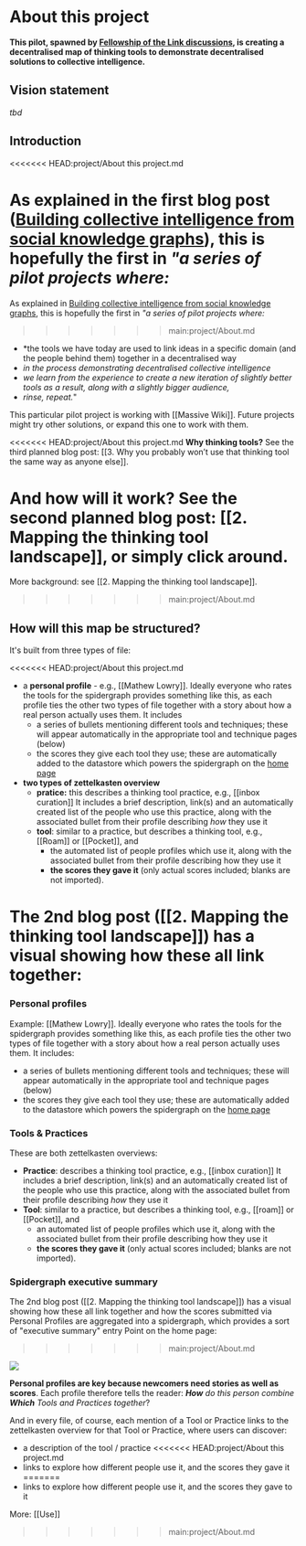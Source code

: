 # About this project

**This pilot, spawned by [Fellowship of the Link discussions](https://chat.collectivesensecommons.org/agora/pl/whw9kgizb7nifqbe6znu5cgrrr), is creating a decentralised map of thinking tools to demonstrate decentralised solutions to collective intelligence.** 

## Vision statement

_tbd_

## Introduction
<<<<<<< HEAD:project/About this project.md

As explained in the first blog post  ([Building collective intelligence from social knowledge graphs](https://medium.com/@mathewlowry/building-collective-intelligence-from-social-knowledge-graphs-e3a465852e8b)), this is hopefully the first in *"a series of pilot projects where:*
=======
As explained in [Building collective intelligence from social knowledge graphs](https://medium.com/@mathewlowry/building-collective-intelligence-from-social-knowledge-graphs-e3a465852e8b), this is hopefully the first in *"a series of pilot projects where:*
>>>>>>> main:project/About.md

- *the tools we have today are used to link ideas in a specific domain (and the people behind them) together in a decentralised way
- *in the process demonstrating decentralised collective intelligence*
- *we learn from the experience to create a new iteration of slightly better tools as a result, along with a slightly bigger audience,*
-  *rinse, repeat.*"

This particular pilot project is working with [[Massive Wiki]]. Future projects might try other solutions, or expand this one to work with them.

<<<<<<< HEAD:project/About this project.md
**Why thinking tools?** See the third planned blog post: [[3. Why you probably won’t use that thinking tool the same way as anyone else]].

**And how will it work?** See the second planned blog post: [[2. Mapping the thinking tool landscape]], or simply click around.
=======
More background: see [[2. Mapping the thinking tool landscape]].
>>>>>>> main:project/About.md

## How will this map be structured?

It's built from three types of file:

<<<<<<< HEAD:project/About this project.md
* a **personal profile** - e.g., [[Mathew Lowry]]. Ideally everyone who rates the tools for the spidergraph provides something like this, as each profile ties the other two types of file together with a story about how a real person actually uses them. It includes 
	* a series of bullets mentioning different tools and techniques; these will appear automatically in the appropriate tool and technique pages (below)
	* the scores they give each tool they use; these are automatically added to the datastore which powers the spidergraph on the [home page]([[README]]) 
* **two types of zettelkasten overview**
	* **pratice:** this describes a thinking tool practice, e.g., [[inbox curation]] It includes a brief description, link(s) and an automatically created list of the people who use this practice, along with the associated bullet from their profile describing *how* they use it
	* **tool**: similar to a practice, but describes a thinking tool, e.g., [[Roam]] or [[Pocket]], and
		* the automated list of people profiles which use it, along with the associated bullet from their profile describing how they use it
		* **the scores they gave it** (only actual scores included; blanks are not imported).

The 2nd blog post ([[2. Mapping the thinking tool landscape]]) has a visual showing how these all link together:
=======
### Personal profiles

Example:  [[Mathew Lowry]]. Ideally everyone who rates the tools for the spidergraph provides something like this, as each profile ties the other two types of file together with a story about how a real person actually uses them. It includes:

* a series of bullets mentioning different tools and techniques; these will appear automatically in the appropriate tool and technique pages (below)
* the scores they give each tool they use; these are automatically added to the datastore which powers the spidergraph on the [home page]([[README]]) 

### Tools & Practices

These are both zettelkasten overviews:
 
* **Practice**: describes a thinking tool practice, e.g., [[inbox curation]] It includes a brief description, link(s) and an automatically created list of the people who use this practice, along with the associated bullet from their profile describing *how* they use it
* **Tool**: similar to a practice, but describes a thinking tool, e.g., [[roam]] or [[Pocket]], and
	* an automated list of people profiles which use it, along with the associated bullet from their profile describing how they use it
	* **the scores they gave it** (only actual scores included; blanks are not imported).

### Spidergraph executive summary

The 2nd blog post ([[2. Mapping the thinking tool landscape]]) has a visual showing how these all link together and how the scores submitted via Personal Profiles are aggregated into a spidergraph, which provides a sort of "executive summary" entry Point on the home page:
 
>>>>>>> main:project/About.md

![](https://cdn-images-1.medium.com/max/1000/1*RFMbqtFqw7xHmotEmNFqEw.png)

**Personal profiles are key because newcomers need stories as well as scores**. Each profile therefore tells the reader: ***How** do this person combine **Which** Tools and Practices together*? 

And in every file, of course, each mention of a Tool or Practice links to the zettelkasten overview for that Tool or Practice, where users can discover:

* a description of the tool / practice
<<<<<<< HEAD:project/About this project.md
* links to explore how different people use it, and the scores they gave it
=======
* links to explore how different people use it, and the scores they gave to it

More: [[Use]]
>>>>>>> main:project/About.md
